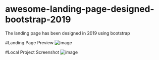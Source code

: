 # awesome-landing-page-designed-bootstrap-2019
The landing page has been designed in 2019 using bootstrap

#Landing Page Preview
![image](https://user-images.githubusercontent.com/38884716/126156242-94a25775-4dda-47fb-af4e-49d4bfac924f.png)



#Local Project Screenshot
![image](https://user-images.githubusercontent.com/38884716/126156070-ea71028e-1db1-4f87-b085-18c551c89a30.png)

